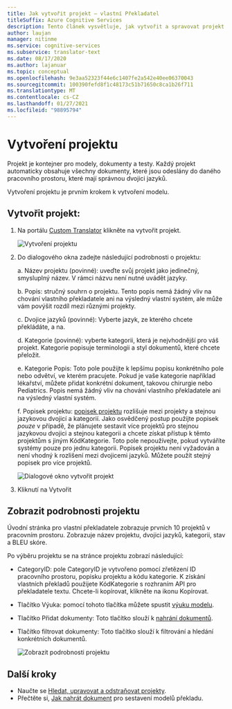 ```yaml
---
title: Jak vytvořit projekt – vlastní Překladatel
titleSuffix: Azure Cognitive Services
description: Tento článek vysvětluje, jak vytvořit a spravovat projekt ve vlastním překladateli Azure Cognitive Services.
author: laujan
manager: nitinme
ms.service: cognitive-services
ms.subservice: translator-text
ms.date: 08/17/2020
ms.author: lajanuar
ms.topic: conceptual
ms.openlocfilehash: 9e3aa52323f44e6c1407fe2a542e40ee06370043
ms.sourcegitcommit: 100390fefd8f1c48173c51b71650c8ca1b26f711
ms.translationtype: MT
ms.contentlocale: cs-CZ
ms.lasthandoff: 01/27/2021
ms.locfileid: "98895794"
---
```

# <a name="create-a-project"></a>Vytvoření projektu

Projekt je kontejner pro modely, dokumenty a testy. Každý projekt automaticky obsahuje všechny dokumenty, které jsou odeslány do daného pracovního prostoru, které mají správnou dvojici jazyků.

Vytvoření projektu je prvním krokem k vytvoření modelu.

## <a name="create-a-project"></a>Vytvořit projekt:

1.  Na portálu [Custom Translator](https://portal.customtranslator.azure.ai) klikněte na vytvořit projekt.

    ![Vytvoření projektu](media/how-to/how-to-create-project.png)

2.  Do dialogového okna zadejte následující podrobnosti o projektu:

    a.  Název projektu (povinné): uveďte svůj projekt jako jedinečný, smysluplný název. V rámci názvu není nutné uvádět jazyky.

    b.  Popis: stručný souhrn o projektu. Tento popis nemá žádný vliv na chování vlastního překladatele ani na výsledný vlastní systém, ale může vám povýšit rozdíl mezi různými projekty.

    c.  Dvojice jazyků (povinné): Vyberte jazyk, ze kterého chcete překládáte, a na.

    d.  Kategorie (povinné): vyberte kategorii, která je nejvhodnější pro váš projekt. Kategorie popisuje terminologii a styl dokumentů, které chcete přeložit.

    e.  Kategorie Popis: Toto pole použijte k lepšímu popisu konkrétního pole nebo odvětví, ve kterém pracujete. Pokud je vaše kategorie například lékařství, můžete přidat konkrétní dokument, takovou chirurgie nebo Pediatrics. Popis nemá žádný vliv na chování vlastního překladatele ani na výsledný vlastní systém.

    f.  Popisek projektu: [popisek projektu](workspace-and-project.md#project-labels) rozlišuje mezi projekty a stejnou jazykovou dvojicí a kategorií. Jako osvědčený postup použijte popisek *pouze* v případě, že plánujete sestavit více projektů pro stejnou jazykovou dvojici a stejnou kategorii a chcete získat přístup k těmto projektům s jiným KódKategorie. Toto pole nepoužívejte, pokud vytváříte systémy pouze pro jednu kategorii. Popisek projektu není vyžadován a není vhodný k rozlišení mezi dvojicemi jazyků. Můžete použít stejný popisek pro více projektů.

    ![Dialogové okno vytvořit projekt](media/how-to/how-to-create-project-dialog.png)

3.  Kliknutí na Vytvořit

## <a name="view-project-details"></a>Zobrazit podrobnosti projektu

Úvodní stránka pro vlastní překladatele zobrazuje prvních 10 projektů v pracovním prostoru. Zobrazuje název projektu, dvojici jazyků, kategorii, stav a BLEU skóre.

Po výběru projektu se na stránce projektu zobrazí následující:

- CategoryID: pole CategoryID je vytvořeno pomocí zřetězení ID pracovního prostoru, popisku projektu a kódu kategorie. K získání vlastních překladů použijete KódKategorie s rozhraním API pro překladatele textu. Chcete-li kopírovat, klikněte na ikonu Kopírovat.

- Tlačítko Výuka: pomocí tohoto tlačítka můžete spustit [výuku modelu](how-to-train-model.md).

- Tlačítko Přidat dokumenty: Toto tlačítko slouží k [nahrání dokumentů](how-to-upload-document.md).

- Tlačítko filtrovat dokumenty: Toto tlačítko slouží k filtrování a hledání konkrétních dokumentů.

    ![Zobrazit podrobnosti projektu](media/how-to/how-to-view-project.png)

## <a name="next-steps"></a>Další kroky

- Naučte se [Hledat, upravovat a odstraňovat projekty](how-to-search-edit-delete-projects.md).
- Přečtěte si, [Jak nahrát dokument](how-to-upload-document.md) pro sestavení modelů překladu.
